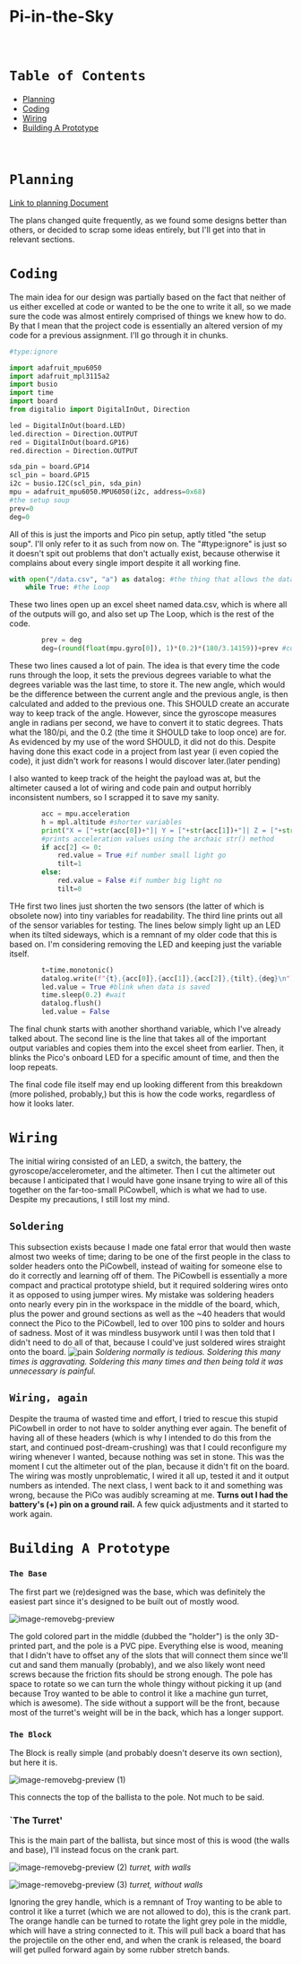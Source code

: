 # Pi-in-the-Sky

&nbsp;

# `Table of Contents`
* [Planning](#planning)
* [Coding](#coding)
* [Wiring](#wiring)
* [Building A Prototype](#building_a_prototype)

&nbsp;
# `Planning`
[Link to planning Document](https://docs.google.com/document/d/14-PHrZZvjooZSPuYYvAT_kGfdMwqDnR2ftNQUhQHIGQ/edit)

The plans changed quite frequently, as we found some designs better than others, or decided to scrap some ideas entirely, but I'll get into that in relevant sections.

# `Coding`
The main idea for our design was partially based on the fact that neither of us either excelled at code or wanted to be the one to write it all, so we made sure the code was almost entirely comprised of things we knew how to do. By that I mean that the project code is essentially an altered version of my code for a previous assignment. I'll go through it in chunks.

```python
#type:ignore

import adafruit_mpu6050
import adafruit_mpl3115a2
import busio
import time
import board
from digitalio import DigitalInOut, Direction

led = DigitalInOut(board.LED)
led.direction = Direction.OUTPUT
red = DigitalInOut(board.GP16)
red.direction = Direction.OUTPUT 

sda_pin = board.GP14
scl_pin = board.GP15
i2c = busio.I2C(scl_pin, sda_pin)
mpu = adafruit_mpu6050.MPU6050(i2c, address=0x68) 
#the setup soup
prev=0
deg=0
```
All of this is just the imports and Pico pin setup, aptly titled "the setup soup". I'll only refer to it as such from now on. The "#type:ignore" is just so it doesn't spit out problems that don't actually exist, because otherwise it complains about every single import despite it all working fine.

```python
with open("/data.csv", "a") as datalog: #the thing that allows the data to be Grabbed
    while True: #the Loop
```
These two lines open up an excel sheet named data.csv, which is where all of the outputs will go, and also set up The Loop, which is the rest of the code.

```python
        prev = deg
        deg=(round(float(mpu.gyro[0]), 1)*(0.2)*(180/3.14159))+prev #converting radians/second into just degrees
```
These two lines caused a lot of pain. The idea is that every time the code runs through the loop, it sets the previous degrees variable to what the degrees variable was the last time, to store it. The new angle, which would be the difference between the current angle and the previous angle, is then calculated and added to the previous one. This SHOULD create an accurate way to keep track of the angle. However, since the gyroscope measures angle in radians per second, we have to convert it to static degrees. Thats what the 180/pi, and the 0.2 (the time it SHOULD take to loop once) are for. As evidenced by my use of the word SHOULD, it did not do this. Despite having done this exact code in a project from last year (i even copied the code), it just didn't work for reasons I would discover later.(later pending)

I also wanted to keep track of the height the payload was at, but the altimeter caused a lot of wiring and code pain and output horribly inconsistent numbers, so I scrapped it to save my sanity.

```python
        acc = mpu.acceleration
        h = mpl.altitude #shorter variables
        print("X = ["+str(acc[0])+"]| Y = ["+str(acc[1])+"]| Z = ["+str(acc[2])+"]| ANGLE = ["+str(deg)+"]")
        #prints acceleration values using the archaic str() method
        if acc[2] <= 0:
            red.value = True #if number small light go
            tilt=1
        else:
            red.value = False #if number big light no
            tilt=0
```
THe first two lines just shorten the two sensors (the latter of which is obsolete now) into tiny variables for readability. The third line prints out all of the sensor variables for testing. The lines below simply light up an LED when its tilted sideways, which is a remnant of my older code that this is based on. I'm considering removing the LED and keeping just the variable itself.

```python
        t=time.monotonic()
        datalog.write(f"{t},{acc[0]},{acc[1]},{acc[2]},{tilt},{deg}\n") #the format of each line in the data table, using the better f string method
        led.value = True #blink when data is saved
        time.sleep(0.2) #wait
        datalog.flush()
        led.value = False 
```
The final chunk starts with another shorthand variable, which I've already talked about. The second line is the line that takes all of the important output variables and copies them into the excel sheet from earlier. Then, it blinks the Pico's onboard LED for a specific amount of time, and then the loop repeats.

The final code file itself may end up looking different from this breakdown (more polished, probably,) but this is how the code works, regardless of how it looks later.

# `Wiring`
The initial wiring consisted of an LED, a switch, the battery, the gyroscope/accelerometer, and the altimeter. Then I cut the altimeter out because I anticipated that I would have gone insane trying to wire all of this together on the far-too-small PiCowbell, which is what we had to use. Despite my precautions, I still lost my mind. 

## `Soldering`
This subsection exists because I made one fatal error that would then waste almost two weeks of time; daring to be one of the first people in the class to solder headers onto the PiCowbell, instead of waiting for someone else to do it correctly and learning off of them. The PiCowbell is essentially a more compact and practical prototype shield, but it required soldering wires onto it as opposed to using jumper wires. My mistake was soldering headers onto nearly every pin in the workspace in the middle of the board, which, plus the power and ground sections as well as the ~40 headers that would connect the Pico to the PiCowbell, led to over 100 pins to solder and hours of sadness. Most of it was mindless busywork until I was then told that I didn't need to do all of that, because I could've just soldered wires straight onto the board.
![pain](https://github.com/jvaugha3038/Pi-in-the-Sky/assets/112961338/21ddf961-2ba0-49b7-b36b-ea1d211d4dac)
*Soldering normally is tedious. Soldering this many times is aggravating. Soldering this many times and then being told it was unnecessary is painful.*

## `Wiring, again`
Despite the trauma of wasted time and effort, I tried to rescue this stupid PiCowbell in order to not have to solder anything ever again. The benefit of having all of these headers (which is why I intended to do this from the start, and continued post-dream-crushing) was that I could reconfigure my wiring whenever I wanted, because nothing was set in stone. This was the moment I cut the altimeter out of the plan, because it didn't fit on the board. The wiring was mostly unproblematic, I wired it all up, tested it and it output numbers as intended. The next class, I went back to it and something was wrong, because the PiCo was audibly screaming at me. **Turns out I had the battery's (+) pin on a ground rail.** A few quick adjustments and it started to work again.

# `Building A Prototype`
### `The Base`
The first part we (re)designed was the base, which was definitely the easiest part since it's designed to be built out of mostly wood.

![image-removebg-preview](https://github.com/jvaugha3038/Pi-in-the-Sky/assets/112961338/70f99c92-d6f8-49c7-b646-60bfcd11c10b)

The gold colored part in the middle (dubbed the "holder") is the only 3D-printed part, and the pole is a PVC pipe. Everything else is wood, meaning that I didn't have to offset any of the slots that will connect them since we'll cut and sand them manually (probably), and we also likely wont need screws because the friction fits should be strong enough. The pole has space to rotate so we can turn the whole thingy without picking it up (and because Troy wanted to be able to control it like a machine gun turret, which is awesome). The side without a support will be the front, because most of the turret's weight will be in the back, which has a longer support.

### `The Block`
The Block is really simple (and probably doesn't deserve its own section), but here it is.

![image-removebg-preview (1)](https://github.com/jvaugha3038/Pi-in-the-Sky/assets/112961338/98aa8b58-e8c3-47a2-9b38-378f5a312c6e)

This connects the top of the ballista to the pole. Not much to be said.

### `The Turret'
This is the main part of the ballista, but since most of this is wood (the walls and base), I'll instead focus on the crank part.

![image-removebg-preview (2)](https://github.com/jvaugha3038/Pi-in-the-Sky/assets/112961338/23ee0226-5aa1-4017-922d-45283397e355)
*turret, with walls*

![image-removebg-preview (3)](https://github.com/jvaugha3038/Pi-in-the-Sky/assets/112961338/603d9345-00cd-4175-8d62-db72ce1e2c6c)
*turret, without walls*

Ignoring the grey handle, which is a remnant of Troy wanting to be able to control it like a turret (which we are not allowed to do), this is the crank part. The orange handle can be turned to rotate the light grey pole in the middle, which will have a string connected to it. This will pull back a board that has the projectile on the other end, and when the crank is released, the board will get pulled forward again by some rubber stretch bands.


